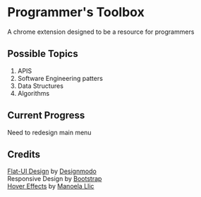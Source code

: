 Programmer's Toolbox
==================

A chrome extension designed to be a resource for programmers


Possible Topics
--------
1. APIS
2. Software Engineering patters
3. Data Structures 
4. Algorithms



Current Progress
-------
Need to redesign main menu




Credits
------

[Flat-UI Design](http://designmodo.github.io/Flat-UI/) by [Designmodo](http://designmodo.com/)   
Responsive Design by [Bootstrap](http://getbootstrap.com/)    
[Hover Effects](http://tympanus.net/codrops/2012/08/08/circle-hover-effects-with-css-transitions/) by [Manoela Llic](http://tympanus.net/codrops/author/crnacura/)   



